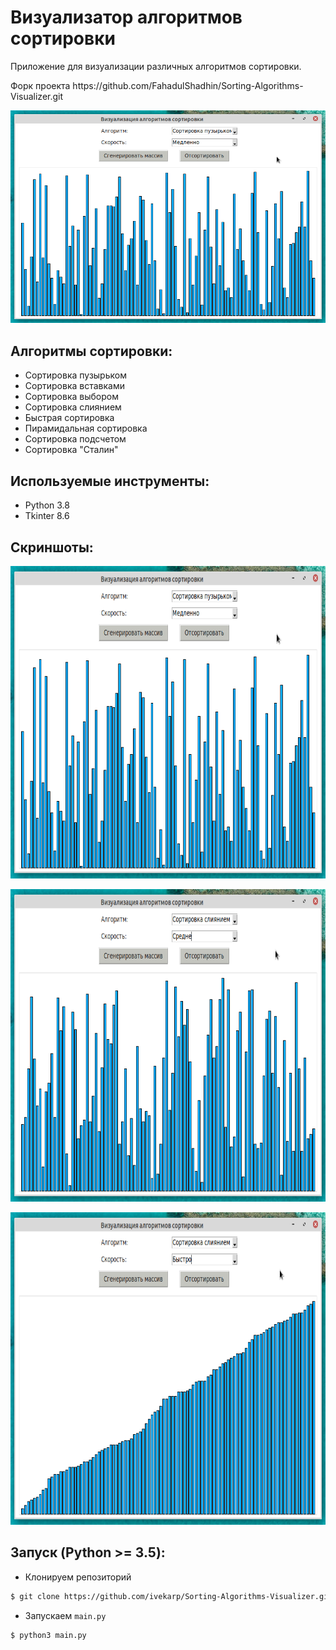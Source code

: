 # Визуализатор алгоритмов сортировки
<p>Приложение для визуализации различных алгоритмов сортировки.</p>
<p>Форк проекта https://github.com/FahadulShadhin/Sorting-Algorithms-Visualizer.git</p>
<!-- <table>
  <tr>
    <td><img  src="img/ss1.png"></td>
    <td><img  src="img/ss2.png"></td>
    <td><img  src="img/ss3.png"></td>
  </tr>
</table> -->
<p align='center'><img  src="img/ss1.png"></p>

## Алгоритмы сортировки:
* Сортировка пузырьком 
* Сортировка вставками 
* Сортировка выбором
* Сортировка слиянием
* Быстрая сортировка
* Пирамидальная сортировка
* Сортировка подсчетом
* Сортировка "Сталин"

## Используемые инструменты:
* Python 3.8
* Tkinter 8.6

## Скриншоты: 
<p align="center"><img height="500" src="img/ss1.png"></p>
<p align="center"><img height="500" src="img/ss2.png"></p>
<p align="center"><img height="500" src="img/ss3.png"></p> 

## Запуск (Python >= 3.5):
- Клонируем репозиторий
```bash
$ git clone https://github.com/ivekarp/Sorting-Algorithms-Visualizer.git
```
- Запускаем ```main.py```
```bash
$ python3 main.py 
```
